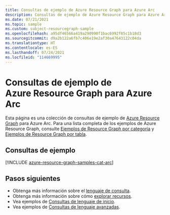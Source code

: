 ```yaml
---
title: Consultas de ejemplo de Azure Resource Graph para Azure Arc
description: Consultas de ejemplo de Azure Resource Graph para Azure Arc en las que se muestra el uso de tipos de recursos y tablas para acceder a recursos y propiedades relacionados con Azure Arc.
ms.date: 07/21/2021
ms.topic: sample
ms.custom: subject-resourcegraph-sample
ms.openlocfilehash: a95df46566a419a290990f1bac6992f85c1b18d3
ms.sourcegitcommit: d9a2b122a6fb7c406e19e2af30a47643122c04da
ms.translationtype: HT
ms.contentlocale: es-ES
ms.lasthandoff: 07/24/2021
ms.locfileid: "114669995"
---
```

# <a name="azure-resource-graph-sample-queries-for-azure-arc"></a>Consultas de ejemplo de Azure Resource Graph para Azure Arc

Esta página es una colección de consultas de ejemplo de [Azure Resource Graph](../governance/resource-graph/overview.md) para Azure Arc. Para una lista completa de los ejemplos de Azure Resource Graph, consulte [Ejemplos de Resource Graph por categoría](../governance/resource-graph/samples/samples-by-category.md) y [Ejemplos de Resource Graph por tabla](../governance/resource-graph/samples/samples-by-table.md).

## <a name="sample-queries"></a>Consultas de ejemplo

[!INCLUDE [azure-resource-graph-samples-cat-arc](../../includes/resource-graph/samples/bycat/azure-arc.md)]

## <a name="next-steps"></a>Pasos siguientes

- Obtenga más información sobre el [lenguaje de consulta](../governance/resource-graph/concepts/query-language.md).
- Obtenga más información sobre cómo [explorar recursos](../governance/resource-graph/concepts/explore-resources.md).
- Vea ejemplos de [Consultas de lenguaje de inicio](../governance/resource-graph/samples/starter.md).
- Vea ejemplos de [Consultas de lenguaje avanzadas](../governance/resource-graph/samples/advanced.md).
